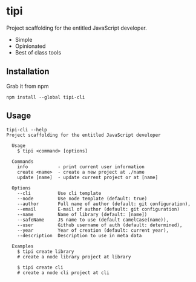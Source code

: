 # tipi

Project scaffolding for the entitled JavaScript developer.

*  Simple
*  Opinionated
*  Best of class tools


## Installation

Grab it from npm

```shell
npm install --global tipi-cli
```

## Usage

```
tipi-cli --help
Project scaffolding for the entitled JavaScript developer

  Usage
    $ tipi <command> [options]

  Commands
    info           - print current user information
    create <name>  - create a new project at ./name
    update [name]  - update current project or at [name]

  Options
    --cli          Use cli template
    --node         Use node template (default: true)
    --author       Full name of author (default: git configuration),
    --email        E-mail of author (default: git configuration)
    --name         Name of library (default: [name])
    --safeName     JS name to use (default camelCase(name)),
    --user         Github username of auth (default: determined),
    --year         Year of creation (default: current year),
    --description  Description to use in meta data

  Examples
    $ tipi create library
    # create a node library project at library

    $ tipi create cli
    # create a node cli project at cli
```
